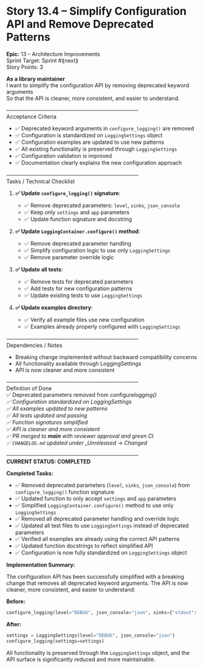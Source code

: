 # Story 13.4 – Simplify Configuration API and Remove Deprecated Patterns

**Epic:** 13 – Architecture Improvements  
Sprint Target: Sprint #⟪next⟫  
Story Points: 3

**As a library maintainer**  
I want to simplify the configuration API by removing deprecated keyword arguments  
So that the API is cleaner, more consistent, and easier to understand.

───────────────────────────────────  
Acceptance Criteria

- ✅ Deprecated keyword arguments in `configure_logging()` are removed
- ✅ Configuration is standardized on `LoggingSettings` object
- ✅ Configuration examples are updated to use new patterns
- ✅ All existing functionality is preserved through `LoggingSettings`
- ✅ Configuration validation is improved
- ✅ Documentation clearly explains the new configuration approach

───────────────────────────────────  
Tasks / Technical Checklist

1. **✅ Update `configure_logging()` signature**:

   - ✅ Remove deprecated parameters: `level`, `sinks`, `json_console`
   - ✅ Keep only `settings` and `app` parameters
   - ✅ Update function signature and docstring

2. **✅ Update `LoggingContainer.configure()` method**:

   - ✅ Remove deprecated parameter handling
   - ✅ Simplify configuration logic to use only `LoggingSettings`
   - ✅ Remove parameter override logic

3. **✅ Update all tests**:

   - ✅ Remove tests for deprecated parameters
   - ✅ Add tests for new configuration patterns
   - ✅ Update existing tests to use `LoggingSettings`

4. **✅ Update examples directory**:
   - ✅ Verify all example files use new configuration
   - ✅ Examples already properly configured with `LoggingSettings`

───────────────────────────────────  
Dependencies / Notes

- Breaking change implemented without backward compatibility concerns
- All functionality available through LoggingSettings
- API is now cleaner and more consistent

───────────────────────────────────  
Definition of Done  
✅ Deprecated parameters removed from configure*logging()  
✅ Configuration standardized on LoggingSettings  
✅ All examples updated to new patterns  
✅ All tests updated and passing  
✅ Function signatures simplified  
✅ API is cleaner and more consistent  
✅ PR merged to **main** with reviewer approval and green CI  
✅ `CHANGELOG.md` updated under \_Unreleased → Changed*

───────────────────────────────────  
**CURRENT STATUS: COMPLETED**

**Completed Tasks:**

- ✅ Removed deprecated parameters (`level`, `sinks`, `json_console`) from `configure_logging()` function signature
- ✅ Updated function to only accept `settings` and `app` parameters
- ✅ Simplified `LoggingContainer.configure()` method to use only `LoggingSettings`
- ✅ Removed all deprecated parameter handling and override logic
- ✅ Updated all test files to use `LoggingSettings` instead of deprecated parameters
- ✅ Verified all examples are already using the correct API patterns
- ✅ Updated function docstrings to reflect simplified API
- ✅ Configuration is now fully standardized on `LoggingSettings` object

**Implementation Summary:**

The configuration API has been successfully simplified with a breaking change that removes all deprecated keyword arguments. The API is now cleaner, more consistent, and easier to understand:

**Before:**

```python
configure_logging(level="DEBUG", json_console="json", sinks={"stdout": {}})
```

**After:**

```python
settings = LoggingSettings(level="DEBUG", json_console="json")
configure_logging(settings=settings)
```

All functionality is preserved through the `LoggingSettings` object, and the API surface is significantly reduced and more maintainable.
